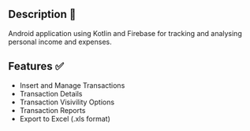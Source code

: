 ## Description :memo:
Android application using Kotlin and Firebase for tracking and analysing personal income and expenses.

## Features :white_check_mark:
* Insert and Manage Transactions
* Transaction Details
* Transaction Visivility Options
* Transaction Reports
* Export to Excel (.xls format)

